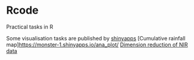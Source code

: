 # Rcode
 Practical tasks in R

Some visualisation tasks are published by [shinyapps](www.shinyapps.io)
 [Cumulative rainfall map]https://monster-1.shinyapps.io/ana_plot/
 [Dimension reduction of NIR data](https://monster-1.shinyapps.io/Ass2-DSI/)
